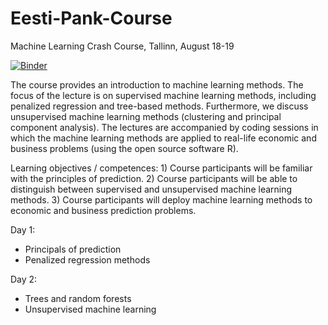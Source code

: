 # Eesti-Pank-Course
Machine Learning Crash Course, Tallinn, August 18-19

[![Binder](https://mybinder.org/badge_logo.svg)](https://mybinder.org/v2/gh/AStrittmatter/Eesti-Pank-Course/HEAD)

The course provides an introduction to machine learning methods. The focus of the lecture is on supervised machine learning methods, including penalized regression and tree-based methods. Furthermore, we discuss unsupervised machine learning methods (clustering and principal component analysis). The lectures are accompanied by coding sessions in which the machine learning methods are applied to real-life economic and business problems (using the open source software R).          
                                  
Learning objectives / competences: 1) Course participants will be familiar with the principles of prediction. 2) Course participants will be able to distinguish between supervised and unsupervised machine learning methods. 3) Course participants will deploy machine learning methods to economic and business prediction problems.
 
Day 1:
- Principals of prediction
- Penalized regression methods

Day 2:
- Trees and random forests
- Unsupervised machine learning
